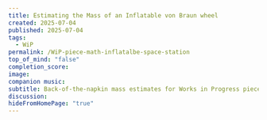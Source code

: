 ```yaml
---
title: Estimating the Mass of an Inflatable von Braun wheel
created: 2025-07-04
published: 2025-07-04
tags:
  - WiP
permalink: /WiP-piece-math-inflatalbe-space-station
top_of_mind: "false"
completion_score:
image:
companion music:
subtitle: Back-of-the-napkin mass estimates for Works in Progress piece on Inflatable Space Stations
discussion:
hideFromHomePage: "true"
---
```

